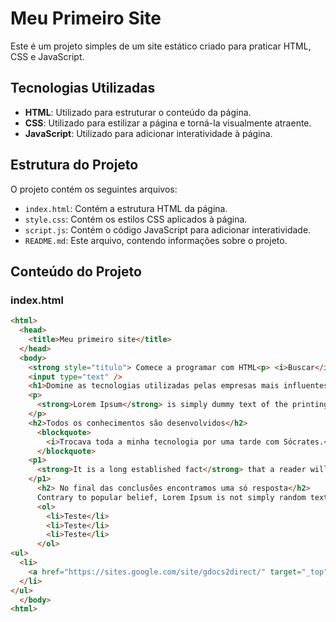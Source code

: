 # Meu Primeiro Site

Este é um projeto simples de um site estático criado para praticar HTML, CSS e JavaScript.

## Tecnologias Utilizadas

- **HTML**: Utilizado para estruturar o conteúdo da página.
- **CSS**: Utilizado para estilizar a página e torná-la visualmente atraente.
- **JavaScript**: Utilizado para adicionar interatividade à página.

## Estrutura do Projeto

O projeto contém os seguintes arquivos:

- `index.html`: Contém a estrutura HTML da página.
- `style.css`: Contém os estilos CSS aplicados à página.
- `script.js`: Contém o código JavaScript para adicionar interatividade.
- `README.md`: Este arquivo, contendo informações sobre o projeto.

## Conteúdo do Projeto

### index.html

```html
<html>
  <head>
    <title>Meu primeiro site</title>
  </head>
  <body>
    <strong style="titulo"> Comece a programar com HTML<p> <i>Buscar</i> </strong>
    <input type="text" />
    <h1>Domine as tecnologias utilizadas pelas empresas mais influentes do mercado</h1>
    <p>
      <strong>Lorem Ipsum</strong> is simply dummy text of the printing and typesetting industry. Lorem Ipsum has been the industry's standard dummy text ever since the 1500s, when an unknown printer took a galley of type and scrambled it to make a type specimen book. It has survived not only five centuries, but also the leap into electronic typesetting, remaining essentially unchanged. It was popularised in the 1960s with the release of Letraset sheets containing Lorem Ipsum passages, and more recently with desktop publishing software like Aldus PageMaker including versions of Lorem Ipsum.
    </p>
    <h2>Todos os conhecimentos são desenvolvidos</h2>
      <blockquote>
        <i>Trocava toda a minha tecnologia por uma tarde com Sócrates.</i><p><strong>Steve Jobs</strong></P>
      </blockquote>
    <p1>
      <strong>It is a long established fact</strong> that a reader will be distracted by the readable content of a page when looking at its layout. The point of using Lorem Ipsum is that it has a more-or-less normal distribution of letters, as opposed to using 'Content here, content here', making it look like readable English. Many desktop publishing packages and web page editors now use Lorem Ipsum as their default model text, and a search for 'lorem ipsum' will uncover many web sites still in their infancy. Various versions have evolved over the years, sometimes by accident, sometimes on purpose (injected humour and the like).
    </p1>
      <h2> No final das conclusões encontramos uma só resposta</h2>
      Contrary to popular belief, Lorem Ipsum is not simply random text. It has roots in a piece of classical Latin literature from 45 BC, making it over 2000 years old. Richard McClintock, a Latin professor at Hampden-Sydney College in Virginia, looked up one of the more obscure Latin words, consectetur, from a Lorem Ipsum passage, and going through the cites of the word in classical literature, discovered the undoubtable source. Lorem Ipsum comes from sections 1.10.32 and 1.10.33 of "de Finibus Bonorum et Malorum" (The Extremes of Good and Evil) by Cicero, written in 45 BC. This book is a treatise on the theory of ethics, very popular during the Renaissance. The first line of Lorem Ipsum, "Lorem ipsum dolor sit amet..", comes from a line in section 1.10.32.
      <ol>
        <li>Teste</li>
        <li>Teste</li>
        <li>Teste</li>
      </ol>
<ul>
  <li>
    <a href="https://sites.google.com/site/gdocs2direct/" target="_top">Clique aqui para criar um download do seu arquivo do Drive</a>
  </li>
</ul>
  </body>
<html>
